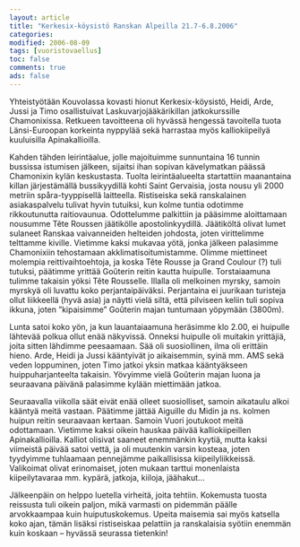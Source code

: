 ```yaml
--- 
layout: article 
title: "Kerkesix-köysistö Ranskan Alpeilla 21.7-6.8.2006" 
categories: 
modified: 2006-08-09 
tags: [vuoristovaellus]
toc: false 
comments: true 
ads: false 
--- 
```


Yhteistyötään Kouvolassa kovasti hionut Kerkesix-köysistö, Heidi, Arde,
Jussi ja Timo osallistuivat Laskuvarjojääkärikillan jatkokurssille
Chamonixissa. Retkueen tavoitteena oli hyvässä hengessä tavoitella tuota
Länsi-Euroopan korkeinta nyppylää sekä harrastaa myös kalliokiipeilyä
kuuluisilla Apinakallioilla.

Kahden tähden leirintäalue, jolle majoituimme sunnuntaina 16 tunnin
bussissa istumisen jälkeen, sijaitsi ihan sopivan kävelymatkan päässä
Chamonixin kylän keskustasta. Tuolta leirintäalueelta startattiin
maanantaina killan järjestämällä bussikyydillä kohti Saint Gervaisia,
josta nousu yli 2000 metriin spåra-tyyppisellä laitteella. Ristiseiska
sekä ranskalainen asiakaspalvelu tulivat hyvin tutuiksi, kun kolme
tuntia odotimme rikkoutunutta raitiovaunua. Odottelumme palkittiin ja
pääsimme aloittamaan nousumme Tête Roussen jäätikölle apostolinkyydillä.
Jäätiköltä olivat lumet sulaneet Ranskaa vaivanneiden helteiden
johdosta, joten virittelimme telttamme kiville. Vietimme kaksi mukavaa
yötä, jonka jälkeen palasimme Chamonixiin tehostamaan
akklimatisoitumistamme. Olimme miettineet molempia reittivaihtoehtoja,
ja koska Tête Rousse ja Grand Coulour (?) tuli tutuksi, päätimme yrittää
Goûterin reitin kautta huipulle. Torstaiaamuna tulimme takaisin yöksi
Tête Rousselle. Illalla oli melkoinen myrsky, samoin myrskyä oli luvattu
koko perjantaipäiväksi. Perjantaina ei juurikaan turisteja ollut
liikkeellä (hyvä asia) ja näytti vielä siltä, että pilviseen keliin tuli
sopiva ikkuna, joten ”kipaisimme” Goûterin majan tuntumaan yöpymään
(3800m).

Lunta satoi koko yön, ja kun lauantaiaamuna heräsimme klo 2.00, ei
huipulle lähtevää polkua ollut enää näkyvissä. Onneksi huipulle oli
muitakin yrittäjiä, joita sitten lähdimme peesaamaan. Sää oli
suosiollinen, ilma oli erittäin hieno. Arde, Heidi ja Jussi kääntyivät
jo aikaisemmin, syinä mm. AMS sekä veden loppuminen, joten Timo jatkoi
yksin matkaa kääntyäkseen huippuharjanteelta takaisin. Yövyimme vielä
Goûterin majan luona ja seuraavana päivänä palasimme kylään miettimään
jatkoa.

Seuraavalla viikolla säät eivät enää olleet suosiolliset, samoin
aikataulu alkoi kääntyä meitä vastaan. Päätimme jättää Aiguille du Midin
ja ns. kolmen huipun reitin seuraavaan kertaan. Samoin Vuori joutukoot
meitä odottamaan. Vietimme kaksi oikein hauskaa päivää kalliokiipeillen
Apinakallioilla. Kalliot olisivat saaneet enemmänkin kyytiä, mutta kaksi
viimeistä päivää satoi vettä, ja oli muutenkin varsin kosteaa, joten
tyydyimme tuhlaamaan pennejämme paikallisissa kiipeilyliikkeissä.
Valikoimat olivat erinomaiset, joten mukaan tarttui monenlaista
kiipeilytavaraa mm. kypärä, jatkoja, kiiloja, jäähakut...

Jälkeenpäin on helppo luetella virheitä, joita tehtiin. Kokemusta tuosta
reissusta tuli oikein paljon, mikä varmasti on pidemmän päälle
arvokkaampaa kuin huiputuskokemus. Upeita maisemia sai myös katsella
koko ajan, tämän lisäksi ristiseiskaa pelattiin ja ranskalaisia syötiin
enemmän kuin koskaan – hyvässä seurassa tietenkin!

